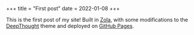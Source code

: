 +++
title = "First post"
date = 2022-01-08
+++

This is the first post of my site! Built in [Zola](https://www.getzola.org/), with some modifications to the [DeepThought](https://github.com/RatanShreshtha/DeepThought) theme and deployed on [GitHub Pages](https://pages.github.com/). 